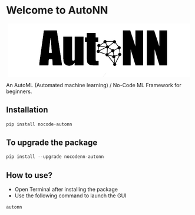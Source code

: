# Welcome to AutoNN

<img src="./img/logowhite.png" style="display: block; margin-left: auto; margin-right: auto"/>


An AutoML (Automated machine learning) / No-Code ML Framework for beginners.

## Installation

```python
pip install nocode-autonn
```

## To upgrade the package

```python
pip install --upgrade nocodenn-autonn
```

## How to use? 

- Open Terminal after installing the package
- Use the following command to launch the GUI
```python 
autonn
```

